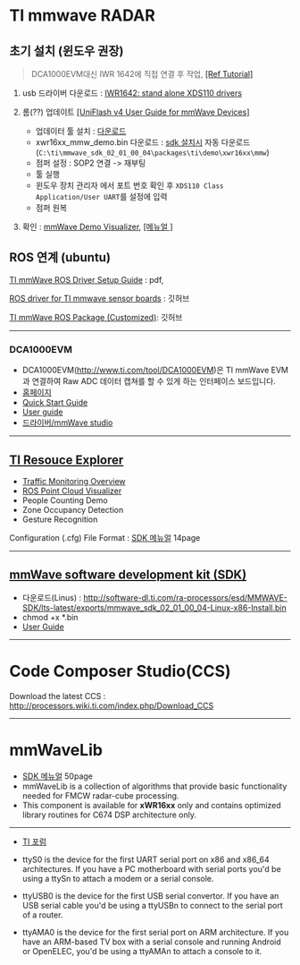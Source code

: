 # TI mmwave RADAR 

## 초기 설치 (윈도우 권장)

> DCA1000EVM대신 IWR 1642에 직접 연결 후 작업, [[Ref Tutorial]](https://training.ti.com/mmwave-sdk-evm-out-box-demo) 

1. usb 드라이버 다운로드 : [IWR1642: stand alone XDS110 drivers](https://downloads.ti.com/downloads/dsps/dsps_public_sw/sdo_ccstudio/emulation/ti_emupack_setup_8.0.903.4_win_32.exe?__gda__=1547020113_3fbdeab41d0759de936f41c4cc3e13e7)

    

2. 롬(??) 업데이트 [[UniFlash v4 User Guide for mmWave Devices]](http://processors.wiki.ti.com/images/f/f5/Mmwave_uniflash_user_guide_v1.0.pdf)

    - 업데이터 툴 설치 : [다운로드](http://processors.wiki.ti.com/index.php/Category:CCS_UniFlash)
    -  xwr16xx_mmw_demo.bin 다운로드 : [sdk 설치시](http://www.ti.com/tool/MMWAVE-SDK) 자동 다운로드 (`C:\ti\mmwave_sdk_02_01_00_04\packages\ti\demo\xwr16xx\mmw`)
    - 점퍼 설정 : SOP2 연결 -> 재부팅 
    - 툴 실행 
    - 윈도우 장치 관리자 에서 포트 번호 확인 후 `XDS110 Class Application/User UART`를 설정에 입력
    - 점퍼 원복 
3. 확인 : [mmWave Demo Visualizer](https://dev.ti.com/gallery/view/mmwave/mmWave_Demo_Visualizer/ver/3.1.0/), [[메뉴얼 ]](http://www.ti.com/lit/ug/swru529b/swru529b.pdf)



## ROS 연계 (ubuntu)

[TI mmWave ROS Driver Setup Guide](http://dev.ti.com/tirex/content/mmwave_training_1_6_1/labs/lab0006-ros-driver/lab0006_ros_driver_pjt/TI_mmWave_ROS_Driver_Setup_Guide.pdf) : pdf, 


[ROS driver for TI mmwave sensor boards](https://github.com/ibcn-cloudlet/ti_mmwave_rospkg) : 깃허브 

[TI mmWave ROS Package (Customized)](https://github.com/radar-lab/ti_mmwave_rospkg): 깃허브 




---

### DCA1000EVM
- DCA1000EVM(http://www.ti.com/tool/DCA1000EVM)은 TI mmWave EVM과 연결하여 Raw ADC 데이터 캡쳐를 할 수 있게 하는 인터페이스 보드입니다.
- [홈페이지](http://www.ti.com/tool/dca1000evm)
- [Quick Start Guide](http://www.ti.com/lit/ml/spruik7/spruik7.pdf)
- [User guide](http://www.ti.com/lit/ug/spruij4/spruij4.pdf)
- [드라이버/mmWave studio](https://downloads.ti.com/downloads/ra-processors/esd/MMWAVE-STUDIO/latest/mmwave_studio_02_00_00_02_win32.exe?__gda__=1547022129_a6064df5c19ef3383b7510adfe062512)



---



## [TI Resouce Explorer](http://dev.ti.com/tirex/#/)
- [Traffic Monitoring Overview](http://dev.ti.com/tirex/#/?link=Software%2FmmWave%20Sensors%2FIndustrial%20Toolbox%2FLabs%2FTraffic%20Monitoring)
- [ROS Point Cloud Visualizer](http://dev.ti.com/tirex/#/?link=Software%2FmmWave%20Sensors%2FIndustrial%20Toolbox%2FLabs%2FROS%20Point%20Cloud%20Visualizer)
- People Counting Demo
- Zone Occupancy Detection 
- Gesture Recognition 


Configuration (.cfg) File Format : [SDK 메뉴얼](file:///home/adioshun/Downloads/mmwave_sdk_user_guide.pdf) 14page


---
## [mmWave software development kit (SDK)](http://www.ti.com/tool/MMWAVE-SDK)
- 다운로드(Linus) : http://software-dl.ti.com/ra-processors/esd/MMWAVE-SDK/lts-latest/exports/mmwave_sdk_02_01_00_04-Linux-x86-Install.bin
- chmod +x *.bin
- [User Guide](https://e2e.ti.com/cfs-file/__key/communityserver-discussions-components-files/1023/mmwave_5F00_sdk_5F00_user_5F00_guide-_2800_1_2900_.pdf)




---

# Code Composer Studio(CCS)

Download the latest CCS : http://processors.wiki.ti.com/index.php/Download_CCS


---

# mmWaveLib
- [SDK 메뉴얼](file:///home/adioshun/Downloads/mmwave_sdk_user_guide.pdf) 50page
- mmWaveLib is a collection of algorithms that provide basic functionality needed for FMCW radar-cube processing. 
- This component is available for **xWR16xx** only and contains optimized library routines for C674 DSP architecture only. 




---

- [TI 포럼](https://e2e.ti.com/support/sensors/f/1023)

- ttyS0 is the device for the first UART serial port on x86 and x86_64 architectures. If you have a PC motherboard with serial ports you'd be using a ttySn to attach a modem or a serial console.
- ttyUSB0 is the device for the first USB serial convertor. If you have an USB serial cable you'd be using a ttyUSBn to connect to the serial port of a router.
- ttyAMA0 is the device for the first serial port on ARM architecture. If you have an ARM-based TV box with a serial console and running Android or OpenELEC, you'd be using a ttyAMAn to attach a console to it.
